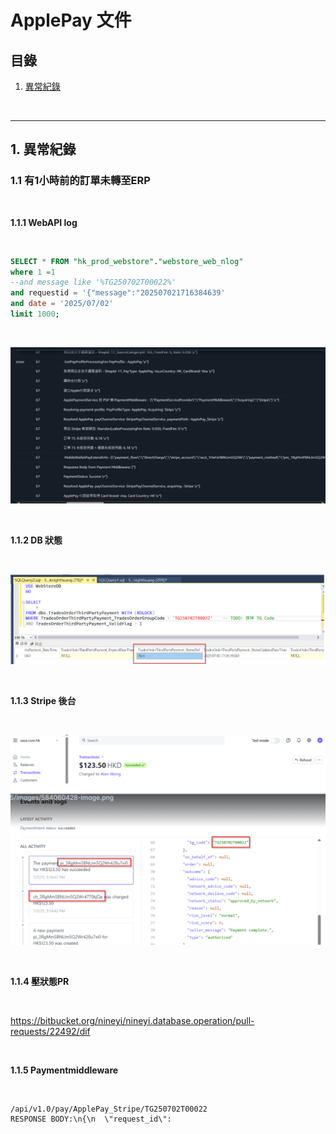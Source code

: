 # ApplePay 文件

## 目錄
1. [異常紀錄](#1-異常紀錄)

<br>

---

## 1. 異常紀錄

### 1.1 有1小時前的訂單未轉至ERP

<br>

**1.1.1 WebAPI log**

<br>

```sql
SELECT * FROM "hk_prod_webstore"."webstore_web_nlog"
where 1 =1
--and message like '%TG250702T00022%'
and requestid = '{"message":"202507021716384639'
and date = '2025/07/02'
limit 1000;
```

<br>

![alt text](./image-6.png)

<br>

**1.1.2 DB 狀態**

<br>

![alt text](./image-7.png)

<br>

**1.1.3 Stripe 後台**

<br>

![alt text](./image-8.png)

<br>

**1.1.4 壓狀態PR**

<br>

https://bitbucket.org/nineyi/nineyi.database.operation/pull-requests/22492/dif

<br>

**1.1.5 Paymentmiddleware**

<br>

```
/api/v1.0/pay/ApplePay_Stripe/TG250702T00022
RESPONSE BODY:\n{\n  \"request_id\":
```

<br>